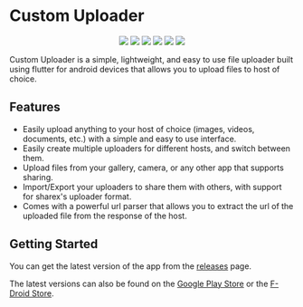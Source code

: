 # Custom Uploader

<p align="center">
    <img src="https://img.shields.io/github/license/SrS2225a/custom_uploader?style=flat-square" />
    <img src="https://img.shields.io/github/v/release/SrS2225a/custom_uploader?display_name=tag&style=flat-square" />
    <img src="https://img.shields.io/github/stars/SrS2225a/custom_uploader?style=flat-square" />
    <img src="https://img.shields.io/github/issues/SrS2225a/custom_uploader?style=flat-square" />
    <img src="https://img.shields.io/snyk/vulnerabilities/github/SrS2225a/custom_uploader?style=flat-square" />
    <img src="https://img.shields.io/github/workflow/status/SrS2225a/custom_uploader/CI?style=flat-square" />
</p>

Custom Uploader is a simple, lightweight, and easy to use file uploader built using flutter for android devices that allows you to upload files to host of choice.

## Features
* Easily upload anything to your host of choice (images, videos, documents, etc.) with a simple and easy to use interface.
* Easily create multiple uploaders for different hosts, and switch between them.
* Upload files from your gallery, camera, or any other app that supports sharing.
* Import/Export your uploaders to share them with others, with support for sharex's uploader format.
* Comes with a powerful url parser that allows you to extract the url of the uploaded file from the response of the host.

## Getting Started

You can get the latest version of the app from the [releases](htttps://github.com/SrS2225a/custom-uploader/releases) page.

The latest versions can also be found on the [Google Play Store](https://play.google.com/store/apps/details?id=com.nyx.custom_uploader) or the [F-Droid Store](https://f-droid.org/en/packages/com.nyx.custom_uploader/).

